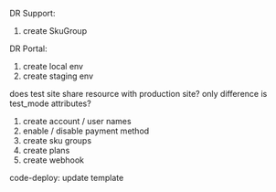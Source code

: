 DR Support:
1. create SkuGroup


DR Portal:

1. create local env
2. create staging env


does test site share resource with production site? only difference is test_mode attributes?

1. create account / user names
2. enable / disable payment method
3. create sku groups
4. create plans
5. create webhook


code-deploy:
update template